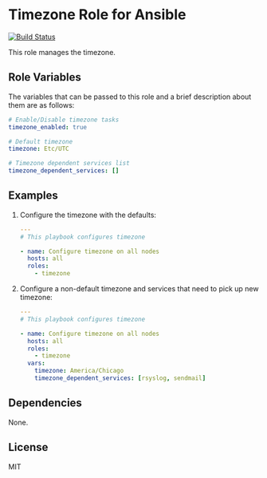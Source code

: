 # Timezone Role for Ansible

[![Build Status](https://travis-ci.org/petemcw/ansible-role-timezone.svg?branch=master)](https://travis-ci.org/petemcw/ansible-role-timezone)

This role manages the timezone.

## Role Variables

The variables that can be passed to this role and a brief description about
them are as follows:

```yaml
# Enable/Disable timezone tasks
timezone_enabled: true

# Default timezone
timezone: Etc/UTC

# Timezone dependent services list 
timezone_dependent_services: []
```

## Examples

1. Configure the timezone with the defaults:

    ```yaml
    ---
    # This playbook configures timezone

    - name: Configure timezone on all nodes
      hosts: all
      roles:
        - timezone
    ```

2. Configure a non-default timezone and services that need to pick up new timezone:

    ```yaml
    ---
    # This playbook configures timezone

    - name: Configure timezone on all nodes
      hosts: all
      roles:
        - timezone
      vars:
        timezone: America/Chicago
        timezone_dependent_services: [rsyslog, sendmail]
    ```

## Dependencies

None.

## License

MIT
